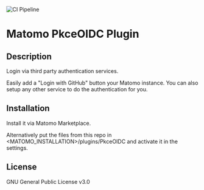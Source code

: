 ![CI Pipeline](https://github.com/marco-jj/matomo-plugin-LoginOIDC-pkce/actions/workflows/ci-pipeline.yml/badge.svg)
# Matomo PkceOIDC Plugin

## Description

Login via third party authentication services.

Easily add a "Login with GitHub" button your Matomo instance. You can also setup any other service to do the authentication for you.

## Installation

Install it via Matomo Marketplace.

Alternatively put the files from this repo in <MATOMO_INSTALLATION>/plugins/PkceOIDC and activate it in the settings.

## License

GNU General Public License v3.0

